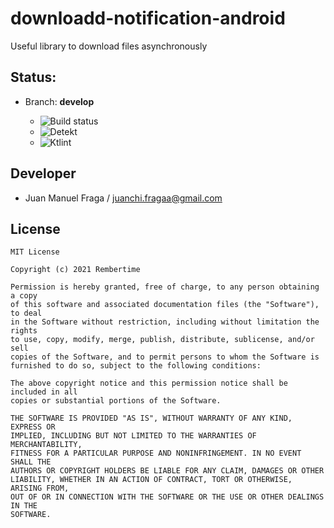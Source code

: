 # downloadd-notification-android
Useful library to download files asynchronously

## Status:

- Branch: **develop**

  - ![Build status](https://github.com/rembertime/download-worker-android/workflows/Build%20status/badge.svg)
  - ![Detekt](https://github.com/rembertime/download-worker-android/workflows/Detekt/badge.svg)
  - ![Ktlint](https://github.com/rembertime/download-worker-android/workflows/Ktlint/badge.svg)

## Developer
- Juan Manuel Fraga / juanchi.fragaa@gmail.com

## License

```
MIT License

Copyright (c) 2021 Rembertime

Permission is hereby granted, free of charge, to any person obtaining a copy
of this software and associated documentation files (the "Software"), to deal
in the Software without restriction, including without limitation the rights
to use, copy, modify, merge, publish, distribute, sublicense, and/or sell
copies of the Software, and to permit persons to whom the Software is
furnished to do so, subject to the following conditions:

The above copyright notice and this permission notice shall be included in all
copies or substantial portions of the Software.

THE SOFTWARE IS PROVIDED "AS IS", WITHOUT WARRANTY OF ANY KIND, EXPRESS OR
IMPLIED, INCLUDING BUT NOT LIMITED TO THE WARRANTIES OF MERCHANTABILITY,
FITNESS FOR A PARTICULAR PURPOSE AND NONINFRINGEMENT. IN NO EVENT SHALL THE
AUTHORS OR COPYRIGHT HOLDERS BE LIABLE FOR ANY CLAIM, DAMAGES OR OTHER
LIABILITY, WHETHER IN AN ACTION OF CONTRACT, TORT OR OTHERWISE, ARISING FROM,
OUT OF OR IN CONNECTION WITH THE SOFTWARE OR THE USE OR OTHER DEALINGS IN THE
SOFTWARE.
```




